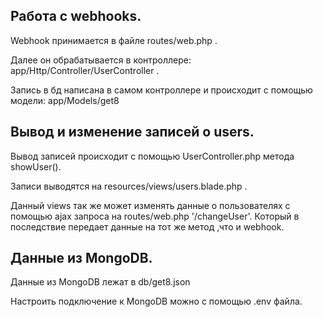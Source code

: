 ## Работа с webhooks.
Webhook принимается в файле routes/web.php .

Далее он обрабатывается в контроллере: app/Http/Controller/UserController .

Запись в бд написана в самом контроллере и происходит с помощью модели: app/Models/get8

## Вывод и изменение записей о users. 
Вывод записей происходит с помощью UserController.php метода showUser(). 

Записи выводятся на resources/views/users.blade.php . 

Данный views так же может изменять данные о пользователях с помощью ajax запроса на routes/web.php '/changeUser'. Который в последствие передает данные на тот же метод ,что и webhook.

## Данные из MongoDB.

Данные из MongoDB лежат в db/get8.json 

Настроить подключение к MongoDB можно с помощью .env файла.



